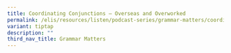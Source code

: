 ```yaml
---
title: Coordinating Conjunctions – Overseas and Overworked
permalink: /elis/resources/listen/podcast-series/grammar-matters/coordinating-conjunctions/
variant: tiptap
description: ""
third_nav_title: Grammar Matters
---
```


